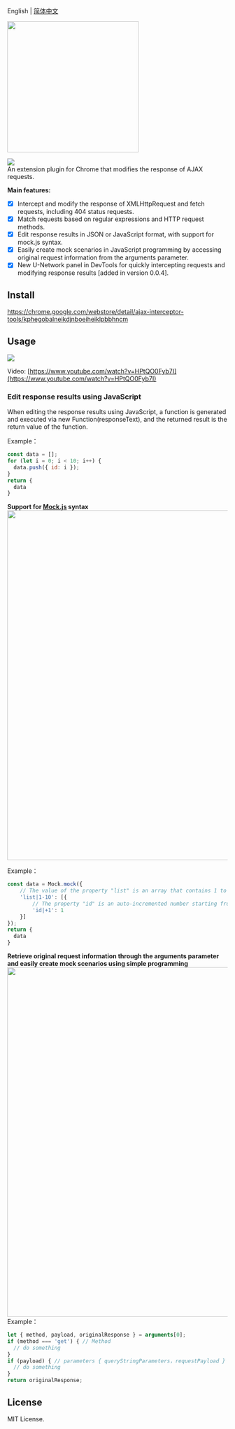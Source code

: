 
English | [简体中文](./README-zh.md)

<img src="./icons/ajax-tools.png" width="300">  

[![](https://img.shields.io/chrome-web-store/v/kphegobalneikdjnboeiheiklpbbhncm.svg?logo=Google%20Chrome&logoColor=white&color=blue&style=flat-square)](https://chrome.google.com/webstore/detail/ajax-interceptor-tools/kphegobalneikdjnboeiheiklpbbhncm)   
An extension plugin for Chrome that modifies the response of AJAX requests. 

**Main features:**   
- [x] Intercept and modify the response of XMLHttpRequest and fetch requests, including 404 status requests.
- [x] Match requests based on regular expressions and HTTP request methods.
- [x] Edit response results in JSON or JavaScript format, with support for mock.js syntax.
- [x] Easily create mock scenarios in JavaScript programming by accessing original request information from the arguments parameter.
- [x] New U-Network panel in DevTools for quickly intercepting requests and modifying response results [added in version 0.0.4].

## Install
https://chrome.google.com/webstore/detail/ajax-interceptor-tools/kphegobalneikdjnboeiheiklpbbhncm  

## Usage
<img src="https://p9-juejin.byteimg.com/tos-cn-i-k3u1fbpfcp/a88c304eadc54915bd7a75ea2fe3ee86~tplv-k3u1fbpfcp-watermark.image?">
<!-- <img src="https://user-images.githubusercontent.com/16712630/224017778-c52aaa26-95ac-47b7-b653-c4c1a1975e99.png"> -->

Video: [https://www.youtube.com/watch?v=HPtQO0Fyb7I](https://www.youtube.com/watch?v=HPtQO0Fyb7I)

### Edit response results using JavaScript
When editing the response results using JavaScript, a function is generated and executed via new Function(responseText), and the returned result is the return value of the function.

Example：
```js
const data = [];
for (let i = 0; i < 10; i++) {
  data.push({ id: i });
}
return {
  data
}
```
**Support for [Mock.js](https://github.com/nuysoft/Mock/wiki/Getting-Started) syntax**  
<img width="800" src="https://user-images.githubusercontent.com/16712630/224018087-70b5433e-3fbb-46a5-ac8f-9c69b0ed7496.png">

Example：
```js
const data = Mock.mock({
    // The value of the property "list" is an array that contains 1 to 10 elements.
    'list|1-10': [{
        // The property "id" is an auto-incremented number starting from 1 and increasing by 1 each time.
        'id|+1': 1
    }]
});
return {
  data
}
```

**Retrieve original request information through the arguments parameter and easily create mock scenarios using simple programming**   
<img width="800" src="https://user-images.githubusercontent.com/16712630/224018668-be15df22-17f8-419b-83cb-99e553972589.png">  
Example：
```js
let { method, payload, originalResponse } = arguments[0];
if (method === 'get') { // Method
  // do something
}
if (payload) { // parameters { queryStringParameters，requestPayload }
  // do something
}
return originalResponse;
```

## License
MIT License.
